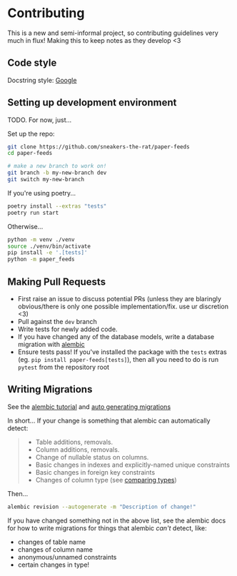 # Contributing

This is a new and semi-informal project, so contributing guidelines very much in flux!
Making this to keep notes as they develop <3

## Code style

Docstring style: [Google](https://sphinxcontrib-napoleon.readthedocs.io/en/latest/example_google.html)

## Setting up development environment

TODO. For now, just...

Set up the repo:

```bash
git clone https://github.com/sneakers-the-rat/paper-feeds
cd paper-feeds

# make a new branch to work on!
git branch -b my-new-branch dev
git switch my-new-branch
```

If you're using poetry...

```bash
poetry install --extras "tests"
poetry run start
```

Otherwise...

```bash
python -m venv ./venv
source ./venv/bin/activate
pip install -e '.[tests]'
python -m paper_feeds
```

## Making Pull Requests

- First raise an issue to discuss potential PRs (unless they are blaringly obvious/there is only one possible implementation/fix. use ur discretion <3)
- Pull against the `dev` branch
- Write tests for newly added code.
- If you have changed any of the database models, write a database migration with [alembic](https://alembic.sqlalchemy.org/en/latest/tutorial.html)
- Ensure tests pass! If you've installed the package with the `tests` extras (eg. `pip install paper-feeds[tests]`),
  then all you need to do is run `pytest` from the repository root

## Writing Migrations

See the [alembic tutorial](https://alembic.sqlalchemy.org/en/latest/tutorial.html) and
[auto generating migrations](https://alembic.sqlalchemy.org/en/latest/autogenerate.html)

In short... If your change is something that alembic can automatically detect:

> - Table additions, removals. 
> - Column additions, removals.
> - Change of nullable status on columns.
> - Basic changes in indexes and explicitly-named unique constraints
> - Basic changes in foreign key constraints
> - Changes of column type (see [comparing types](https://alembic.sqlalchemy.org/en/latest/autogenerate.html#compare-types))

Then... 

```bash
alembic revision --autogenerate -m "Description of change!"
```

If you have changed something not in the above list, see the alembic docs for how to
write migrations for things that alembic *can't* detect, like:

- changes of table name
- changes of column name
- anonymous/unnamed constraints
- certain changes in type!
